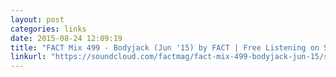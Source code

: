 ```yaml
---
layout: post
categories: links
date: 2015-08-24 12:09:19
title: "FACT Mix 499 - Bodyjack (Jun '15) by FACT | Free Listening on SoundCloud"
linkurl: "https://soundcloud.com/factmag/fact-mix-499-bodyjack-jun-15/s-shJLD"
---
```

